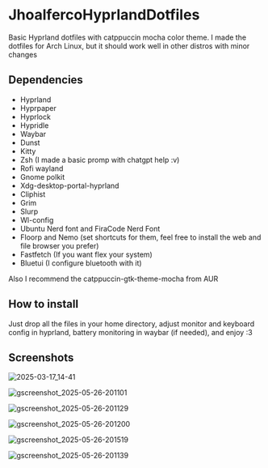 # JhoalfercoHyprlandDotfiles
Basic Hyprland dotfiles with catppuccin mocha color theme. I made the dotfiles for Arch Linux, but it should work well in other distros with minor changes 

## Dependencies
- Hyprland
- Hyprpaper
- Hyprlock
- Hypridle
- Waybar
- Dunst
- Kitty
- Zsh (I made a basic promp with chatgpt help :v)
- Rofi wayland
- Gnome polkit
- Xdg-desktop-portal-hyprland
- Cliphist
- Grim
- Slurp
- Wl-config
- Ubuntu Nerd font and FiraCode Nerd Font
- Floorp and Nemo (set shortcuts for them, feel free to install the web and file browser you prefer)
- Fastfetch (If you want flex your system)
- Bluetui (I configure bluetooth with it)

Also I recommend the catppuccin-gtk-theme-mocha from AUR

## How to install

Just drop all the files in your home directory, adjust monitor and keyboard config in hyprland, battery monitoring in waybar (if needed), and enjoy :3

## Screenshots

![2025-03-17_14-41](https://github.com/user-attachments/assets/18f26aac-539a-40a3-a9c9-719c29b1715e)

![gscreenshot_2025-05-26-201101](https://github.com/user-attachments/assets/7f94a8f0-2447-44fb-868c-01039ab9773f)

![gscreenshot_2025-05-26-201129](https://github.com/user-attachments/assets/8147ef41-7509-41f2-8e8b-04e230e82524)

![gscreenshot_2025-05-26-201200](https://github.com/user-attachments/assets/8ef64eaf-2ea2-44e3-9949-bd388d3c1e8b)

![gscreenshot_2025-05-26-201519](https://github.com/user-attachments/assets/3a3de5a2-7d3b-4108-842b-1cbe7a4e5a9d)

![gscreenshot_2025-05-26-201139](https://github.com/user-attachments/assets/37a08929-009b-481f-8b94-c259a2d783c5)






